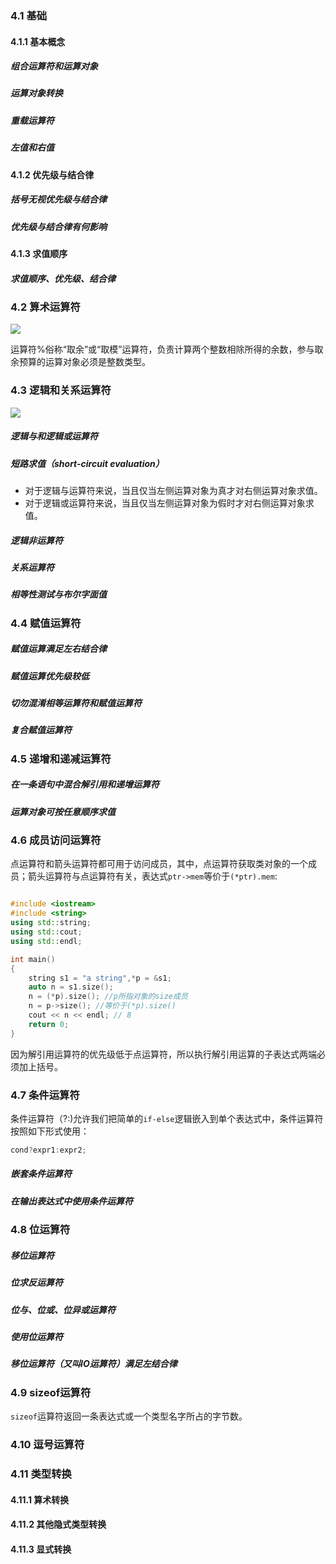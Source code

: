 ### 4.1 基础

#### 4.1.1 基本概念

##### 组合运算符和运算对象

##### 运算对象转换

##### 重载运算符

##### 左值和右值

#### 4.1.2 优先级与结合律

##### 括号无视优先级与结合律

##### 优先级与结合律有何影响

#### 4.1.3 求值顺序


##### 求值顺序、优先级、结合律


### 4.2 算术运算符


![](https://imgur.com/EUJEjt4.png)

运算符%俗称“取余”或“取模”运算符，负责计算两个整数相除所得的余数，参与取余预算的运算对象必须是整数类型。

### 4.3 逻辑和关系运算符

![](https://imgur.com/yCMEuSh.png)


##### 逻辑与和逻辑或运算符


##### 短路求值（short-circuit evaluation）

* 对于逻辑与运算符来说，当且仅当左侧运算对象为真才对右侧运算对象求值。
* 对于逻辑或运算符来说，当且仅当左侧运算对象为假时才对右侧运算对象求值。

##### 逻辑非运算符


##### 关系运算符

##### 相等性测试与布尔字面值

### 4.4 赋值运算符

##### 赋值运算满足左右结合律

##### 赋值运算优先级较低

##### 切勿混淆相等运算符和赋值运算符

##### 复合赋值运算符

### 4.5 递增和递减运算符

##### 在一条语句中混合解引用和递增运算符

##### 运算对象可按任意顺序求值

### 4.6 成员访问运算符

点运算符和箭头运算符都可用于访问成员，其中，点运算符获取类对象的一个成员；箭头运算符与点运算符有关，表达式`ptr->mem`等价于`(*ptr).mem`:

```cpp

#include <iostream>
#include <string>
using std::string;
using std::cout;
using std::endl;

int main()
{   
	string s1 = "a string",*p = &s1;
	auto n = s1.size();
	n = (*p).size(); //p所指对象的size成员
	n = p->size(); //等价于(*p).size()
	cout << n << endl; // 8
	return 0;
}
```

因为解引用运算符的优先级低于点运算符，所以执行解引用运算的子表达式两端必须加上括号。


### 4.7 条件运算符

条件运算符（?:)允许我们把简单的`if-else`逻辑嵌入到单个表达式中，条件运算符按照如下形式使用：

```cpp
cond?expr1:expr2;
```

##### 嵌套条件运算符

##### 在输出表达式中使用条件运算符

### 4.8 位运算符

##### 移位运算符

##### 位求反运算符

##### 位与、位或、位异或运算符

##### 使用位运算符

##### 移位运算符（又叫IO运算符）满足左结合律

### 4.9 sizeof运算符

`sizeof`运算符返回一条表达式或一个类型名字所占的字节数。

### 4.10 逗号运算符

### 4.11 类型转换

#### 4.11.1 算术转换

#### 4.11.2 其他隐式类型转换

#### 4.11.3 显式转换





